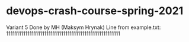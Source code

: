 # devops-crash-course-spring-2021

Variant 5
Done by MH (Maksym Hrynak)
Line from example.txt:
 111111111111111111111111111111111111111111111111111111